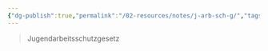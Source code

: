 ```yaml
---
{"dg-publish":true,"permalink":"/02-resources/notes/j-arb-sch-g/","tags":[null],"noteIcon":"","updated":"2025-07-12T13:31:41.324+02:00"}
---
```


>Jugendarbeitsschutzgesetz